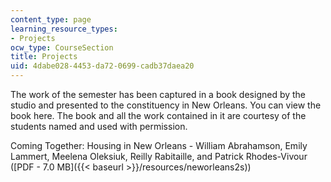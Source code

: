 ```yaml
---
content_type: page
learning_resource_types:
- Projects
ocw_type: CourseSection
title: Projects
uid: 4dabe028-4453-da72-0699-cadb37daea20
---
```


The work of the semester has been captured in a book designed by the studio and presented to the constituency in New Orleans. You can view the book here. The book and all the work contained in it are courtesy of the students named and used with permission.

Coming Together: Housing in New Orleans - William Abrahamson, Emily Lammert, Meelena Oleksiuk, Reilly Rabitaille, and Patrick Rhodes-Vivour ([PDF - 7.0 MB]({{< baseurl >}}/resources/neworleans2s))